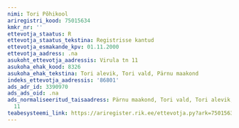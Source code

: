 ```yaml
---
nimi: Tori Põhikool
ariregistri_kood: 75015634
kmkr_nr: ''
ettevotja_staatus: R
ettevotja_staatus_tekstina: Registrisse kantud
ettevotja_esmakande_kpv: 01.11.2000
ettevotja_aadress: .na
asukoht_ettevotja_aadressis: Virula tn 11
asukoha_ehak_kood: 8326
asukoha_ehak_tekstina: Tori alevik, Tori vald, Pärnu maakond
indeks_ettevotja_aadressis: '86801'
ads_adr_id: 3390970
ads_ads_oid: .na
ads_normaliseeritud_taisaadress: Pärnu maakond, Tori vald, Tori alevik, Virula tn
  11
teabesysteemi_link: https://ariregister.rik.ee/ettevotja.py?ark=75015634&ref=rekvisiidid
---
```

